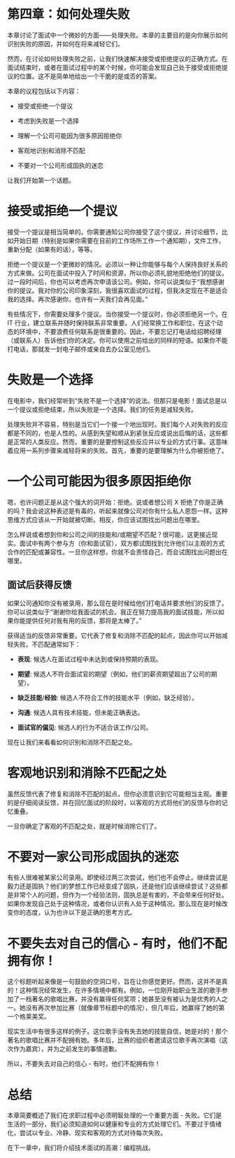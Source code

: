# 第四章：如何处理失败

本章讨论了面试中一个微妙的方面——处理失败。本章的主要目的是向你展示如何识别失败的原因，并如何在将来减轻它们。

然而，在讨论如何处理失败之前，让我们快速解决接受或拒绝提议的正确方式。在面试结束时，或者在面试过程中的某个时候，你可能会发现自己处于接受或拒绝提议的位置。这不是简单地给出一个干脆的是或否的答案。

本章的议程包括以下内容：

+   接受或拒绝一个提议

+   考虑到失败是一个选择

+   理解一个公司可能因为很多原因拒绝你

+   客观地识别和消除不匹配

+   不要对一个公司形成固执的迷恋

让我们开始第一个话题。

# 接受或拒绝一个提议

接受一个提议是相当简单的。你需要通知公司你接受了这个提议，并讨论细节，比如开始日期（特别是如果你需要在目前的工作场所工作一个通知期），文件工作，重新分配（如果有的话），等等。

拒绝一个提议是一个更微妙的情况。必须以一种让你能够与每个人保持良好关系的方式来做。公司在面试中投入了时间和资源，所以你必须礼貌地拒绝他们的提议。过一段时间后，你也可以考虑再次申请该公司。例如，你可以说类似于“我想感谢你的提议。我对你的公司印象深刻，我很喜欢面试的过程，但我决定现在不是适合我的选择。再次感谢你，也许有一天我们会再见面。”

有些情况下，你需要处理多个提议。当你接受一个提议时，你必须拒绝另一个。在 IT 行业，建立联系并随时保持联系非常重要。人们经常换工作和职位，在这个动态的环境中，不要浪费任何联系是很重要的。因此，不要忘记打电话给招聘经理（或联系人）告诉他们你的决定。你可以使用之前给出的同样的短语。如果你不能打电话，那就发一封电子邮件或亲自去办公室见他们。

# 失败是一个选择

在电影中，我们经常听到“失败不是一个选择”的说法。但那只是电影！面试总是以一个提议或拒绝结束，所以失败是一个选择。我们的任务是减轻失败。

处理失败并不容易，特别是当它们一个接一个地出现时。我们每个人对失败的反应都是不同的，也是人性的。从感到失望和顺从到紧张反应或说出后悔的话，这些都是正常的人类反应。然而，重要的是要控制这些反应并以专业的方式行事。这意味着应用一系列步骤来减轻将来的失败。首先，重要的是要理解为什么你被拒绝了。

# 一个公司可能因为很多原因拒绝你

嗯，也许问题正是从这个强大的词开始：拒绝。说或者想公司 X 拒绝了你是正确的吗？我会说这种表述是有毒的，听起来就像公司对你有什么私人恩怨一样。这种思维方式应该从一开始就被切断。相反，你应该试图找出问题出在哪里。

怎么样说或者想到你和公司之间的技能和/或期望不匹配？很可能，这更接近现实。面试中有两个参与方（你和面试官），双方都试图找到允许他们以主观的方式合作的匹配或兼容性。一旦你这样想，你就不会责怪自己，而会试图找出问题出在哪里。

## 面试后获得反馈

如果公司通知你没有被录用，那么现在是时候给他们打电话并要求他们的反馈了。你可以说类似于“谢谢你给我面试的机会。我正在努力提高我的面试技能，所以如果你能提供任何对我有用的反馈，那将是太棒了。”

获得适当的反馈非常重要。它代表了修复和消除不匹配的起点，因此你可以开始减轻失败。不匹配通常如下：

+   **表现**: 候选人在面试过程中未达到或保持预期的表现。

+   **期望**: 候选人不符合面试官的期望（例如，他们的薪资期望超出了公司的期望）。

+   **缺乏技能**/**经验**: 候选人不符合工作的技能水平（例如，缺乏经验）。

+   **沟通**: 候选人具有技术技能，但未能正确表达。

+   **面试官的偏见**: 候选人的行为不适合该工作/公司。

现在让我们来看看如何识别和消除不匹配之处。

# 客观地识别和消除不匹配之处

虽然反馈代表了修复和消除不匹配的起点，但你必须意识到它可能相当主观。重要的是仔细阅读反馈，并在回忆面试的阶段时，以客观的方式将他们的反馈与你的记忆重叠。

一旦你确定了客观的不匹配之处，就是时候消除它们了。

# 不要对一家公司形成固执的迷恋

有些人很难被某家公司录用。即使经过两三次尝试，他们也不会停止。继续尝试是毅力还是固执？他们的梦想工作已经变成了固执，还是他们应该继续尝试？这些都是非常个人的问题，但作为一个经验法则，固执总是有害的，不会带来任何好处。如果你发现自己处于这种情况，或者你认识有人处于这种情况，那么现在是时候改变你的态度，认为也许以下是正确的思考方式。

# 不要失去对自己的信心 - 有时，他们不配拥有你！

这个标题听起来像是一句鼓励的空洞口号，旨在让你感觉更好。然而，这并不是真的！这种情况经常发生，在许多情境中都有。例如，一位刚开始职业生涯的歌手参加了一档著名的歌唱比赛，并没有赢得任何奖项；她甚至没有被认为是优秀的人之一。她没有再次参加比赛（就像章节标题中的情况），但几年后，她赢得了她的第一个格莱美奖。

现实生活中有很多这样的例子。这位歌手没有失去她的技能自信，她是对的！那个著名的歌唱比赛并不配拥有她。多年后，比赛的组织者邀请这位歌手再次演唱（这次作为嘉宾），并为之前发生的事情道歉。

所以，不要失去对自己的信心 - 有时，他们不配拥有你！

# 总结

本章简要概述了我们在求职过程中必须明智处理的一个重要方面 - 失败。它们是生活的一部分，我们必须知道如何以健康和专业的方式处理它们。不要过于情绪化，尝试以专业、冷静、现实和客观的方式对待每次失败。

在下一章中，我们将介绍技术面试的高潮：编程挑战。
